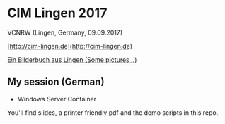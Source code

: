 # CIM Lingen 2017
VCNRW (Lingen, Germany, 09.09.2017)

[http://cim-lingen.de](http://cim-lingen.de)

[Ein Bilderbuch aus Lingen (Some pictures ..)](https://sway.com/SRXUdqRRhf0vGWSA)
## My session (German)
- Windows Server Container  

You'll find slides, a printer friendly pdf and the demo scripts in this repo.
